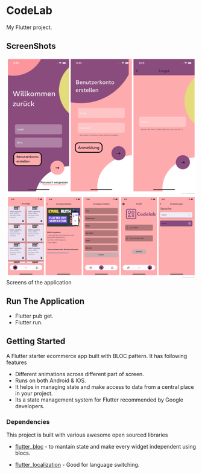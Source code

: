 # CodeLab

My Flutter project.

## ScreenShots

![ScreenShots](assets/app_photos1.png) 
![ScreenShots](assets/app_photos2.png)
Screens of the application

## Run The Application

- Flutter pub get.
- Flutter run.

## Getting Started

A Flutter starter ecommerce app built with BLOC pattern. It has following features

- Different animations across different part of screen.
- Runs on both Android & IOS.
- It helps in managing state and make access to data from a central place in your project.
- Its a state management system for Flutter recommended by Google developers.

### Dependencies

This project is built with various awesome open sourced libraries

* [flutter_bloc](https://pub.dev/packages/flutter_bloc) - to mantain state and make every widget 
independent using blocs.

* [flutter_localization](https://pub.dev/packages/flutter_localization) - Good for language switching.






